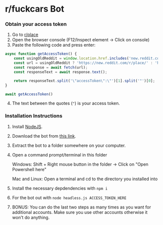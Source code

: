 # r/fuckcars Bot
### Obtain your access token
1. Go to [r/place](https://www.reddit.com/r/place/)
2. Open the browser console (F12/Inspect element -> Click on console)
3. Paste the following code and press enter:
```js
async function getAccessToken() {
    const usingOldReddit = window.location.href.includes('new.reddit.com');
    const url = usingOldReddit ? 'https://new.reddit.com/r/place/' : 'https://www.reddit.com/r/place/';
    const response = await fetch(url);
    const responseText = await response.text();

    return responseText.split('\"accessToken\":\"')[1].split('"')[0];
}

await getAccessToken()
```
4. The text between the quotes (`"`) is your access token.

### Installation Instructions

1. Install [NodeJS](https://nodejs.org/).
2. Download the bot from [this link](https://github.com/TrafficConeGod/Bot/archive/refs/heads/master.zip).
3. Extract the bot to a folder somewhere on your computer.
4. Open a command prompt/terminal in this folder

    Windows: Shift + Right mouse button in the folder -> Click on "Open Powershell here"
    
    Mac and Linux: Open a terminal and cd to the directory you installed into
    
5. Install the necessary depdendencies with `npm i`
6. For the bot out with `node headless.js ACCESS_TOKEN_HERE`
7. BONUS: You can do the last two steps as many times as you want for additional accounts. Make sure you use other accounts otherwise it won't do anything.
